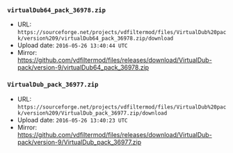 ### `virtualDub64_pack_36978.zip`

- URL: `https://sourceforge.net/projects/vdfiltermod/files/VirtualDub%20pack/version%209/virtualDub64_pack_36978.zip/download`
- Upload date: `2016-05-26 13:40:44 UTC`
- Mirror: https://github.com/vdfiltermod/files/releases/download/VirtualDub-pack/version-9/virtualDub64_pack_36978.zip


### `VirtualDub_pack_36977.zip`

- URL: `https://sourceforge.net/projects/vdfiltermod/files/VirtualDub%20pack/version%209/VirtualDub_pack_36977.zip/download`
- Upload date: `2016-05-26 13:40:23 UTC`
- Mirror: https://github.com/vdfiltermod/files/releases/download/VirtualDub-pack/version-9/VirtualDub_pack_36977.zip
